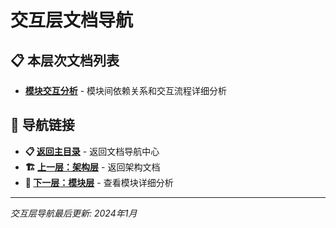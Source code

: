 # 交互层文档导航

## 📋 本层次文档列表

- **[模块交互分析](./模块交互分析.md)** - 模块间依赖关系和交互流程详细分析

## 🧭 导航链接

- **📋 [返回主目录](../README.md)** - 返回文档导航中心
- **🏗️ [上一层：架构层](../架构层/index.md)** - 返回架构文档
- **🔧 [下一层：模块层](../模块层/index.md)** - 查看模块详细分析

---
*交互层导航最后更新: 2024年1月* 